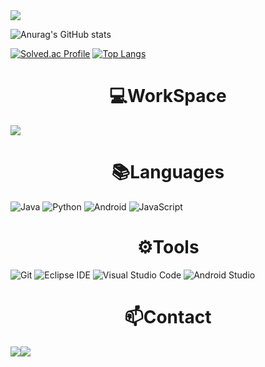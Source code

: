 <a href="https://github.com/devxb/gitanimals">
  <img src="https://render.gitanimals.org/farms/yeni023"/>
</a>

![Anurag's GitHub stats](https://github-readme-stats.vercel.app/api?username=yeni023&show_icons=true&theme=shadow_blue)

[![Solved.ac Profile](http://mazassumnida.wtf/api/v2/generate_badge?boj=yeeun3011)](https://solved.ac/yeeun3011/)
[![Top Langs](https://github-readme-stats.vercel.app/api/top-langs/?username=yeni023&layout=compact)](https://github.com/yeni023/github-readme-stats)
<div align=center><h1>💻WorkSpace</h1></div>
<a href="https://profile.intra.42.fr/" target="_blank"><img src="https://img.shields.io/badge/42SEOUL-000000?style=flat-square&logo=Hexcode&logoColor=Hexcode"/></a>
<div align=center><h1>📚Languages</h1></div>

![Java](https://img.shields.io/badge/Java-007396.svg?&style=for-the-badge&logo=Java&logoColor=white)
![Python](https://img.shields.io/badge/Python-3776AB.svg?&style=for-the-badge&logo=Python&logoColor=white)
![Android](https://img.shields.io/badge/Android-3DDC84.svg?&style=for-the-badge&logo=Android&logoColor=white)
![JavaScript](https://img.shields.io/badge/JavaScript-F7DF1E.svg?&style=for-the-badge&logo=JavaScript&logoColor=white)

<div align=center><h1>⚙Tools</h1></div>

![Git](https://img.shields.io/badge/Git-F05032.svg?&style=for-the-badge&logo=Git&logoColor=white)
![Eclipse IDE](https://img.shields.io/badge/Eclipse%20IDE-2C2255.svg?&style=for-the-badge&logo=Eclipse%20IDE&logoColor=white)
![Visual Studio Code](https://img.shields.io/badge/Visual%20Studio%20Code-007ACC.svg?&style=for-the-badge&logo=Visual%20Studio%20Code&logoColor=white)
![Android Studio](https://img.shields.io/badge/Android%20Studio-3DDC84.svg?&style=for-the-badge&logo=Android%20Studio&logoColor=white)

<div align=center><h1>📫Contact</h1></div>
<div style="display:flex; flex-direction:row;">
    <a href="yeeunni023@gmail.com">
        <img src="https://img.shields.io/badge/Gmail-EA4335?style=for-the-badge&logo=Gmail&logoColor=white"> 
    </a>
    <a href="https://www.instagram.com/_.zer023">
        <img src="https://img.shields.io/badge/Instagram-E4405F?style=for-the-badge&logo=Instagram&logoColor=white"> 
    </a>
</div><br>
